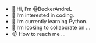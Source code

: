 - 👋 Hi, I’m @BeckerAndreL
- 👀 I’m interested in coding.
- 🌱 I’m currently learning Python.
- 💞️ I’m looking to collaborate on ...
- 📫 How to reach me ...

<!---
BeckerAndreL/BeckerAndreL is a ✨ special ✨ repository because its `README.md` (this file) appears on your GitHub profile.
You can click the Preview link to take a look at your changes.
--->
